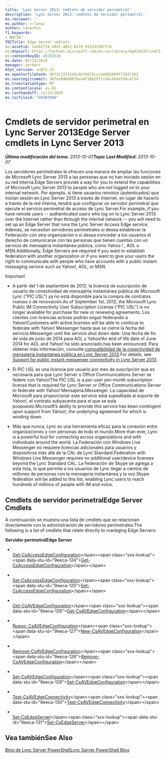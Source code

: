 ```yaml
---
title: 'Lync Server 2013: cmdlets de servidor perimetral'
description: 'Lync Server 2013: cmdlets de servidor perimetral.'
ms.reviewer: ''
ms.author: v-lanac
author: lanachin
f1.keywords:
- NOCSH
TOCTitle: Edge Server cmdlets
ms:assetid: 1a5427f4-a0d1-4652-8135-91333158ffc8
ms:mtpsurl: https://technet.microsoft.com/en-us/library/Gg415635(v=OCS.15)
ms:contentKeyID: 48183534
ms.date: 07/23/2014
manager: serdars
mtps_version: v=OCS.15
ms.openlocfilehash: 4b73172331ddcde76672cccda682669f71dd7262
ms.sourcegitcommit: 36fee89bb887bea4f18b19f17a8c69daf5bc423d
ms.translationtype: MT
ms.contentlocale: es-ES
ms.lasthandoff: 11/24/2020
ms.locfileid: "49397896"
---
```

# <a name="edge-server-cmdlets-in-lync-server-2013"></a><span data-ttu-id="9eeca-103">Cmdlets de servidor perimetral en Lync Server 2013</span><span class="sxs-lookup"><span data-stu-id="9eeca-103">Edge Server cmdlets in Lync Server 2013</span></span>

<div data-xmlns="http://www.w3.org/1999/xhtml">

<div class="topic" data-xmlns="http://www.w3.org/1999/xhtml" data-msxsl="urn:schemas-microsoft-com:xslt" data-cs="https://msdn.microsoft.com/">

<div data-asp="https://msdn2.microsoft.com/asp">



</div>

<div id="mainSection">

<div id="mainBody"><span data-ttu-id="9eeca-104">

<span> </span></span><span class="sxs-lookup"><span data-stu-id="9eeca-104">

<span> </span></span></span>

<span data-ttu-id="9eeca-105">_**Última modificación del tema:** 2013-10-07_</span><span class="sxs-lookup"><span data-stu-id="9eeca-105">_**Topic Last Modified:** 2013-10-07_</span></span>

<span data-ttu-id="9eeca-106">Los servidores perimetrales le ofrecen una manera de ampliar las funciones de Microsoft Lync Server 2013 a las personas que no han iniciado sesión en su red interna.</span><span class="sxs-lookup"><span data-stu-id="9eeca-106">Edge Servers provide a way for you to extend the capabilities of Microsoft Lync Server 2013 to people who are not logged on to your internal network.</span></span> <span data-ttu-id="9eeca-107">Por ejemplo, si tiene usuarios remotos (autenticados) que inician sesión en Lync Server 2013 a través de Internet, en lugar de hacerlo a través de la red interna, tendrá que configurar un servidor perimetral que ejecute el servicio perimetral de acceso de Lync Server.</span><span class="sxs-lookup"><span data-stu-id="9eeca-107">For example, if you have remote users -- authenticated users who log on to Lync Server 2013 over the Internet rather than through the internal network -- you will need to set up an Edge Server that runs the Lync Server Access Edge service.</span></span> <span data-ttu-id="9eeca-108">Además, se necesitan servidores perimetrales si desea establecer la Federación con otra organización o si desea conceder a los usuarios el derecho de comunicarse con las personas que tienen cuentas con un servicio de mensajería instantánea pública, como Yahoo \! , AOL o MSN.</span><span class="sxs-lookup"><span data-stu-id="9eeca-108">Additionally, Edge Servers are required if you want to establish federation with another organization or if you want to give your users the right to communicate with people who have accounts with a public instant messaging service such as Yahoo\!, AOL, or MSN.</span></span>

<div>


> [!IMPORTANT]
> <UL>
> <LI>
> <P><span data-ttu-id="9eeca-109">A partir del 1 de septiembre de 2012, la licencia de suscripción de usuario de conectividad de mensajería instantánea pública de Microsoft Lync ("PIC USL") ya no está disponible para la compra de contratos nuevos o de renovación.</span><span class="sxs-lookup"><span data-stu-id="9eeca-109">As of September 1st, 2012, the Microsoft Lync Public IM Connectivity User Subscription License (“PIC USL”) is no longer available for purchase for new or renewing agreements.</span></span> <span data-ttu-id="9eeca-110">Los clientes con licencias activas podrán seguir federando a Yahoo!</span><span class="sxs-lookup"><span data-stu-id="9eeca-110">Customers with active licenses will be able to continue to federate with Yahoo!</span></span> <span data-ttu-id="9eeca-111">Messenger hasta que se cierre la fecha del servicio.</span><span class="sxs-lookup"><span data-stu-id="9eeca-111">Messenger until the service shut down date.</span></span> <span data-ttu-id="9eeca-112">Una fecha de fin de vida de junio de 2014 para AOL y Yahoo!</span><span class="sxs-lookup"><span data-stu-id="9eeca-112">An end of life date of June 2014 for AOL and Yahoo!</span></span> <span data-ttu-id="9eeca-113">ha sido anunciado.</span><span class="sxs-lookup"><span data-stu-id="9eeca-113">has been announced.</span></span> <span data-ttu-id="9eeca-114">Para obtener más información, consulte <A href="lync-server-2013-support-for-public-instant-messenger-connectivity.md">compatibilidad de la conectividad de mensajería instantánea pública en Lync Server 2013</A>.</span><span class="sxs-lookup"><span data-stu-id="9eeca-114">For details, see <A href="lync-server-2013-support-for-public-instant-messenger-connectivity.md">Support for public instant messenger connectivity in Lync Server 2013</A>.</span></span></P>
> <LI>
> <P><span data-ttu-id="9eeca-115">El PIC USL es una licencia por usuario por mes de suscripción que es necesaria para que Lync Server o Office Communications Server se federe con Yahoo!</span><span class="sxs-lookup"><span data-stu-id="9eeca-115">The PIC USL is a per-user per-month subscription license that is required for Lync Server or Office Communications Server to federate with Yahoo!</span></span> <span data-ttu-id="9eeca-116">Mensajería.</span><span class="sxs-lookup"><span data-stu-id="9eeca-116">Messenger.</span></span> <span data-ttu-id="9eeca-117">La capacidad de Microsoft para proporcionar este servicio está supeditada al soporte de Yahoo!, el contrato subyacente para el que se está pospuesto.</span><span class="sxs-lookup"><span data-stu-id="9eeca-117">Microsoft’s ability to provide this service has been contingent upon support from Yahoo!, the underlying agreement for which is winding down.</span></span></P>
> <LI>
> <P><span data-ttu-id="9eeca-118">Más que nunca, Lync es una herramienta eficaz para la conexión entre organizaciones y con personas de todo el mundo.</span><span class="sxs-lookup"><span data-stu-id="9eeca-118">More than ever, Lync is a powerful tool for connecting across organizations and with individuals around the world.</span></span> <span data-ttu-id="9eeca-119">La Federación con Windows Live Messenger no requiere licencias adicionales para usuarios y dispositivos más allá de la CAL de Lync Standard.</span><span class="sxs-lookup"><span data-stu-id="9eeca-119">Federation with Windows Live Messenger requires no additional user/device licenses beyond the Lync Standard CAL.</span></span> <span data-ttu-id="9eeca-120">La Federación de Skype se agrega a esta lista, lo que permite a los usuarios de Lync llegar a cientos de millones de personas con la mensajería instantánea y la voz.</span><span class="sxs-lookup"><span data-stu-id="9eeca-120">Skype federation will be added to this list, enabling Lync users to reach hundreds of millions of people with IM and voice.</span></span></P></LI></UL>



</div>

<div>

## <a name="edge-server-cmdlets"></a><span data-ttu-id="9eeca-121">Cmdlets de servidor perimetral</span><span class="sxs-lookup"><span data-stu-id="9eeca-121">Edge Server Cmdlets</span></span>

<span data-ttu-id="9eeca-122">A continuación se muestra una lista de cmdlets que se relacionan directamente con la administración de servidores perimetrales:</span><span class="sxs-lookup"><span data-stu-id="9eeca-122">The following is a list of cmdlets that relate directly to managing Edge Servers:</span></span>

<span data-ttu-id="9eeca-123">**Servidor perimetral**</span><span class="sxs-lookup"><span data-stu-id="9eeca-123">**Edge Server**</span></span>

  - <span></span>  
    <span data-ttu-id="9eeca-124">[Get-CsAccessEdgeConfiguration](https://technet.microsoft.com/library/Gg398574(v=OCS.15))</span><span class="sxs-lookup"><span data-stu-id="9eeca-124">[Get-CsAccessEdgeConfiguration](https://technet.microsoft.com/library/Gg398574(v=OCS.15))</span></span>

  - <span></span>  
    <span data-ttu-id="9eeca-125">[Set-CsAccessEdgeConfiguration](https://technet.microsoft.com/library/Gg413017(v=OCS.15))</span><span class="sxs-lookup"><span data-stu-id="9eeca-125">[Set-CsAccessEdgeConfiguration](https://technet.microsoft.com/library/Gg413017(v=OCS.15))</span></span>

<!-- end list -->

  - <span></span>  
    <span data-ttu-id="9eeca-126">[Get-CsAVEdgeConfiguration](https://technet.microsoft.com/library/Gg413008(v=OCS.15))</span><span class="sxs-lookup"><span data-stu-id="9eeca-126">[Get-CsAVEdgeConfiguration](https://technet.microsoft.com/library/Gg413008(v=OCS.15))</span></span>

  - <span></span>  
    <span data-ttu-id="9eeca-127">[Nuevo: CsAVEdgeConfiguration](https://technet.microsoft.com/library/Gg412884(v=OCS.15))</span><span class="sxs-lookup"><span data-stu-id="9eeca-127">[New-CsAVEdgeConfiguration](https://technet.microsoft.com/library/Gg412884(v=OCS.15))</span></span>

  - <span></span>  
    <span data-ttu-id="9eeca-128">[Remove-CsAVEdgeConfiguration](https://technet.microsoft.com/library/Gg398786(v=OCS.15))</span><span class="sxs-lookup"><span data-stu-id="9eeca-128">[Remove-CsAVEdgeConfiguration](https://technet.microsoft.com/library/Gg398786(v=OCS.15))</span></span>

  - <span></span>  
    <span data-ttu-id="9eeca-129">[Set-CsAVEdgeConfiguration](https://technet.microsoft.com/library/Gg412869(v=OCS.15))</span><span class="sxs-lookup"><span data-stu-id="9eeca-129">[Set-CsAVEdgeConfiguration](https://technet.microsoft.com/library/Gg412869(v=OCS.15))</span></span>

<!-- end list -->

  - <span></span>  
    <span data-ttu-id="9eeca-130">[Test-CsAVEdgeConnectivity](https://technet.microsoft.com/library/JJ205138(v=OCS.15))</span><span class="sxs-lookup"><span data-stu-id="9eeca-130">[Test-CsAVEdgeConnectivity](https://technet.microsoft.com/library/JJ205138(v=OCS.15))</span></span>

<!-- end list -->

  - <span></span>  
    <span data-ttu-id="9eeca-131">[Set-CsEdgeServer](https://technet.microsoft.com/library/Gg398859(v=OCS.15))</span><span class="sxs-lookup"><span data-stu-id="9eeca-131">[Set-CsEdgeServer](https://technet.microsoft.com/library/Gg398859(v=OCS.15))</span></span>

</div>

<div>

## <a name="see-also"></a><span data-ttu-id="9eeca-132">Vea también</span><span class="sxs-lookup"><span data-stu-id="9eeca-132">See Also</span></span>


[<span data-ttu-id="9eeca-133">Blog de Lync Server PowerShell</span><span class="sxs-lookup"><span data-stu-id="9eeca-133">Lync Server PowerShell Blog</span></span>](https://go.microsoft.com/fwlink/p/?linkid=203150)  
  

<span data-ttu-id="9eeca-134"></div>

</div>

<span> </span>

</div>

</div>

</span><span class="sxs-lookup"><span data-stu-id="9eeca-134"></div>

</div>

<span> </span>

</div>

</div>

</span></span></div>

